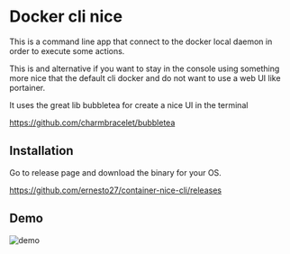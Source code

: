 # Docker cli nice
This is a command line app that connect to the docker local daemon in order to execute some actions.

This is and alternative if you want to stay in the console using something more nice that the default cli docker and do not want to use a web UI like portainer.

It uses the great lib bubbletea for create a nice UI in the terminal

https://github.com/charmbracelet/bubbletea


## Installation
Go to release page and download the binary for your OS.

https://github.com/ernesto27/container-nice-cli/releases

## Demo
![demo](https://github.com/ernesto27/dcli/assets/1366157/cdb05e5d-528d-431a-a240-0ac86bdf04d7)





